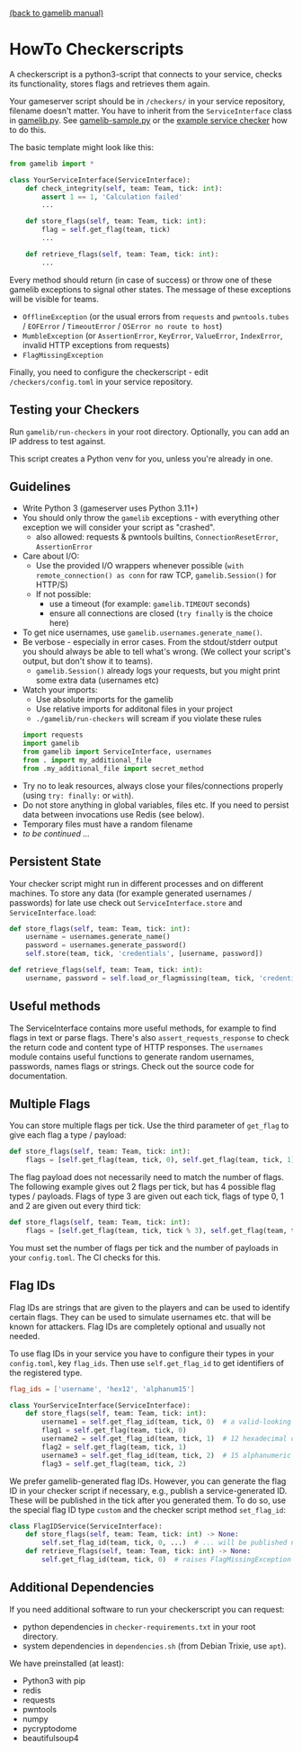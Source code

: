[(back to gamelib manual)](../README.md)

HowTo Checkerscripts
====================

A checkerscript is a python3-script that connects to your service, checks its functionality, stores flags and retrieves them again.
 
Your gameserver script should be in `/checkers/` in your service repository, filename doesn't matter. 
You have to inherit from the `ServiceInterface` class in [gamelib.py](../gamelib.py).
See [gamelib-sample.py](../gamelib-sample.py) or the [example service checker](https://github.com/MarkusBauer/saarctf-example-service/blob/master/checkers/interface.py) how to do this.

The basic template might look like this:

```python
from gamelib import *

class YourServiceInterface(ServiceInterface):
    def check_integrity(self, team: Team, tick: int):
        assert 1 == 1, 'Calculation failed'
        ...

    def store_flags(self, team: Team, tick: int):
        flag = self.get_flag(team, tick)
        ...

    def retrieve_flags(self, team: Team, tick: int):
        ...
```
Every method should return (in case of success) or throw one of these gamelib exceptions to signal other states. 
The message of these exceptions will be visible for teams.
- `OfflineException` (or the usual errors from `requests` and `pwntools.tubes` / `EOFError` / `TimeoutError` / `OSError no route to host`)
- `MumbleException` (or `AssertionError`, `KeyError`, `ValueError`, `IndexError`, invalid HTTP exceptions from requests)
- `FlagMissingException`

Finally, you need to configure the checkerscript - edit `/checkers/config.toml` in your service repository. 


Testing your Checkers
---------------------
Run `gamelib/run-checkers` in your root directory. Optionally, you can add an IP address to test against.

This script creates a Python venv for you, unless you're already in one.


Guidelines
----------
- Write Python 3 (gameserver uses Python 3.11+)
- You should only throw the `gamelib` exceptions - with everything other exception we will consider your script as "crashed".
  - also allowed: requests & pwntools builtins, `ConnectionResetError`, `AssertionError`
- Care about I/O:
  - Use the provided I/O wrappers whenever possible (`with remote_connection() as conn` for raw TCP, `gamelib.Session()` for HTTP/S)
  - If not possible: 
    - use a timeout (for example: `gamelib.TIMEOUT` seconds)
    - ensure all connections are closed (`try finally` is the choice here)
- To get nice usernames, use `gamelib.usernames.generate_name()`.
- Be verbose - especially in error cases. From the stdout/stderr output you should always be able to tell what's wrong. 
  (We collect your script's output, but don't show it to teams).
  - `gamelib.Session()` already logs your requests, but you might print some extra data (usernames etc)
- Watch your imports:
  - Use absolute imports for the gamelib
  - Use relative imports for additonal files in your project
  - `./gamelib/run-checkers` will scream if you violate these rules
  ```python
  import requests
  import gamelib
  from gamelib import ServiceInterface, usernames
  from . import my_additional_file
  from .my_additional_file import secret_method
  ```
- Try no to leak resources, always close your files/connections properly (using `try: finally:` or `with`). 
- Do not store anything in global variables, files etc. If you need to persist data between invocations use Redis (see below).
- Temporary files must have a random filename
- *to be continued ...*


Persistent State
----------------
Your checker script might run in different processes and on different machines. 
To store any data (for example generated usernames / passwords) for late use check out `ServiceInterface.store` and `ServiceInterface.load`:
```python
def store_flags(self, team: Team, tick: int):
    username = usernames.generate_name()
    password = usernames.generate_password()
    self.store(team, tick, 'credentials', [username, password])

def retrieve_flags(self, team: Team, tick: int):
    username, password = self.load_or_flagmissing(team, tick, 'credentials')
```


Useful methods
--------------
The ServiceInterface contains more useful methods, for example to find flags in text or parse flags.
There's also `assert_requests_response` to check the return code and content type of HTTP responses. 
The `usernames` module contains useful functions to generate random usernames, passwords, names flags or strings.
Check out the source code for documentation. 


Multiple Flags
--------------
You can store multiple flags per tick. Use the third parameter of `get_flag` to give each flag a type / payload:
```python
def store_flags(self, team: Team, tick: int):
    flags = [self.get_flag(team, tick, 0), self.get_flag(team, tick, 1), self.get_flag(team, tick, 2)]
```

The flag payload does not necessarily need to match the number of flags. 
The following example gives out 2 flags per tick, but has 4 possible flag types / payloads. 
Flags of type 3 are given out each tick, flags of type 0, 1 and 2 are given out every third tick:
```python
def store_flags(self, team: Team, tick: int):
    flags = [self.get_flag(team, tick, tick % 3), self.get_flag(team, tick, 3)]
```

You must set the number of flags per tick and the number of payloads in your `config.toml`.
The CI checks for this.
 
 
Flag IDs
--------
Flag IDs are strings that are given to the players and can be used to identify certain flags. 
They can be used to simulate usernames etc. that will be known for attackers.
Flag IDs are completely optional and usually not needed.
 
To use flag IDs in your service you have to configure their types in your `config.toml`, key `flag_ids`. 
Then use `self.get_flag_id` to get identifiers of the registered type. 

```toml
flag_ids = ['username', 'hex12', 'alphanum15']
```
```python
class YourServiceInterface(ServiceInterface):
    def store_flags(self, team: Team, tick: int):
        username1 = self.get_flag_id(team, tick, 0)  # a valid-looking username
        flag1 = self.get_flag(team, tick, 0)
        username2 = self.get_flag_id(team, tick, 1)  # 12 hexadecimal chars [0-9a-f]
        flag2 = self.get_flag(team, tick, 1)
        username3 = self.get_flag_id(team, tick, 2)  # 15 alphanumeric chars [0-9A-Za-z]
        flag3 = self.get_flag(team, tick, 2)
```

We prefer gamelib-generated flag IDs. 
However, you can generate the flag ID in your checker script if necessary, e.g., publish a service-generated ID.
These will be published in the tick after you generated them.
To do so, use the special flag ID type `custom` and the checker script method `set_flag_id`:
```python
class FlagIDService(ServiceInterface):
	def store_flags(self, team: Team, tick: int) -> None:
		self.set_flag_id(team, tick, 0, ...)  # ... will be published next tick
	def retrieve_flags(self, team: Team, tick: int) -> None:
		self.get_flag_id(team, tick, 0)  # raises FlagMissingException if not found
```


Additional Dependencies
-----------------------
If you need additional software to run your checkerscript you can request:
- python dependencies in `checker-requirements.txt` in your root directory.
- system dependencies in `dependencies.sh` (from Debian Trixie, use `apt`).

We have preinstalled (at least): 
- Python3 with pip
- redis
- requests
- pwntools
- numpy
- pycryptodome
- beautifulsoup4

